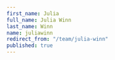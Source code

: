 ```yaml
---
first_name: Julia
full_name: Julia Winn
last_name: Winn
name: juliawinn
redirect_from: "/team/julia-winn"
published: true
---
```


